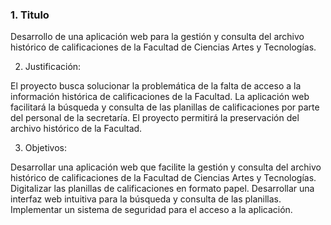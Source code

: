 <h3>1. Titulo</h3>
Desarrollo de una aplicación web para la gestión y consulta del archivo histórico de calificaciones de la Facultad de Ciencias Artes y Tecnologías.

2. Justificación:

El proyecto busca solucionar la problemática de la falta de acceso a la información histórica de calificaciones de la Facultad.
La aplicación web facilitará la búsqueda y consulta de las planillas de calificaciones por parte del personal de la secretaría.
El proyecto permitirá la preservación del archivo histórico de la Facultad.

3. Objetivos:

Desarrollar una aplicación web que facilite la gestión y consulta del archivo histórico de calificaciones de la Facultad de Ciencias Artes y Tecnologías.
Digitalizar las planillas de calificaciones en formato papel.
Desarrollar una interfaz web intuitiva para la búsqueda y consulta de las planillas.
Implementar un sistema de seguridad para el acceso a la aplicación.
